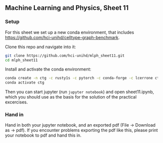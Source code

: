 ## Machine Learning and Physics, Sheet 11 

### Setup
For this sheet we set up a new conda environment, that includes https://github.com/hci-unihd/celltype-graph-benchmark.

Clone this repo and navigate into it:
```bash
git clone https://github.com/hci-unihd/mlph_sheet11.git
cd mlph_sheet11
```
Install and activate the conda environment:
```bash
conda create -n ctg -c rusty1s -c pytorch -c conda-forge -c lcerrone ctg-benchmark torchvision=0.8.0 jupyter matplotlib
conda activate ctg
```
Then you can start jupyter (run `jupyter notebook`) and open sheet11.ipynb, 
which you should use as the basis for the solution of the practical excercises.


### Hand in
 Hand in both your jupyter notebook, and an exported pdf (File -> Download as -> pdf). 
 If you encounter problems exporting the pdf like this, please print your notebook to pdf and hand this in.
